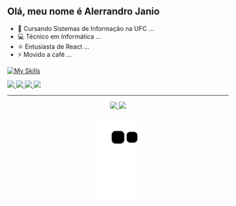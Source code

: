 ## Olá, meu nome é Alerrandro Janio

- 🔭 Cursando Sistemas de Informação na UFC ...
- 💻 Técnico em Informática ...
- ⚛️ Entusiasta de React  ...
- ⚡ Movido a café ...

[![My Skills](https://skillicons.dev/icons?i=html,css,js,react,tailwind,vue,nodejs,dotnet,cs,java)](https://skillicons.dev)

<div>
  <a href="https://www.linkedin.com/in/alerrandrojanio" target="_blank">
    <img
      src="https://img.shields.io/badge/linkedin-%230077B5.svg?style=for-the-badge&logo=linkedin&logoColor=white"
    />
  </a>
  <a href="https://www.youtube.com/@alerrandrojanio" target="_blank">
    <img
      src="https://img.shields.io/badge/YouTube-%23FF0000.svg?style=for-the-badge&logo=YouTube&logoColor=white"
    />
  </a>
  <a href="https://www.instagram.com/alerrandrojanio" target="_blank">
    <img
      src="https://img.shields.io/badge/Instagram-%23E4405F.svg?style=for-the-badge&logo=Instagram&logoColor=white"
    />
  </a>
  <a href="mailto:alerrandro.janio07@gmail.com" target="_blank">
    <img
      src="https://img.shields.io/badge/Gmail-D14836?style=for-the-badge&logo=gmail&logoColor=white"
    />
  </a>
</div>

<hr>

<div align="center">
  <div>
    <a href="https://github.com/alerrandrojanio">
      <img height="180em" src="https://github-readme-stats.vercel.app/api?username=alerrandrojanio&show_icons=true&theme=github_dark&include_all_commits=true" />
      <img height="180em" src="https://github-readme-stats.vercel.app/api/top-langs/?username=alerrandrojanio&layout=compact&langs_count=6&theme=github_dark" />
    </a>
  </div>
  
  ![Snake animation](https://github.com/alerrandrojanio/alerrandrojanio/blob/output/github-contribution-grid-snake.svg)
  
</div>

  


